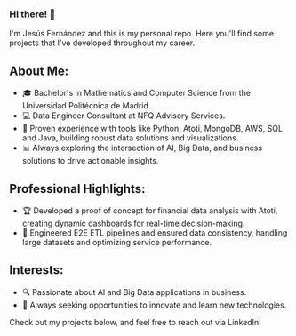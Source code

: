 
### Hi there! 👋
I'm Jesús Fernández and this is my personal repo. Here you'll find some projects that I've developed throughout my career.

## About Me:
- 🎓 Bachelor's in Mathematics and Computer Science from the Universidad Politécnica de Madrid.
- 💻 Data Engineer Consultant at NFQ Advisory Services.
- 🔧 Proven experience with tools like Python, Atoti, MongoDB, AWS, SQL and Java, building robust data solutions and visualizations.
- 📊 Always exploring the intersection of AI, Big Data, and business solutions to drive actionable insights.

## Professional Highlights:
- 🏆 Developed a proof of concept for financial data analysis with Atoti, creating dynamic dashboards for real-time decision-making.
- 📂 Engineered E2E ETL pipelines and ensured data consistency, handling large datasets and optimizing service performance.

## Interests:
- 🔍 Passionate about AI and Big Data applications in business.
- 🎯 Always seeking opportunities to innovate and learn new technologies.
  
Check out my projects below, and feel free to reach out via LinkedIn!
